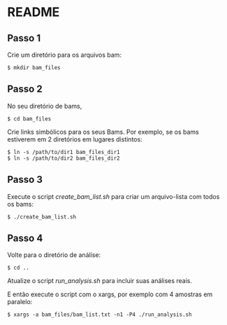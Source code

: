 # README

## Passo 1

Crie um diretório para os arquivos bam:

```console
$ mkdir bam_files
```

## Passo 2

No seu diretório de bams,

```console
$ cd bam_files
```

Crie links simbólicos para os seus Bams. Por exemplo, se os bams estiverem em 2 diretórios em lugares distintos:

```console
$ ln -s /path/to/dir1 bam_files_dir1
$ ln -s /path/to/dir2 bam_files_dir2
```

## Passo 3

Execute o script *create_bam_list.sh* para criar um arquivo-lista com todos os bams:

```console
$ ./create_bam_list.sh
```

## Passo 4

Volte para o diretório de análise:

```console
$ cd ..
```

Atualize o script *run_analysis.sh* para incluir suas análises reais.

E então execute o script com o xargs, por exemplo com 4 amostras em paralelo:

```console
$ xargs -a bam_files/bam_list.txt -n1 -P4 ./run_analysis.sh
```
